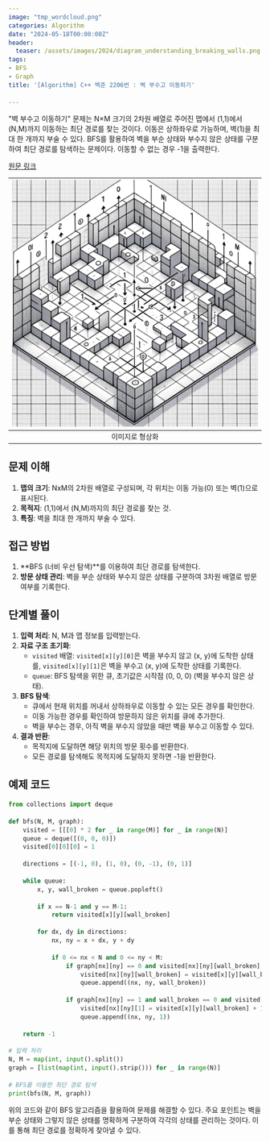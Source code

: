 ```yaml
---
image: "tmp_wordcloud.png"
categories: Algorithm
date: "2024-05-18T00:00:00Z"
header:
  teaser: /assets/images/2024/diagram_understanding_breaking_walls.png
tags:
- BFS
- Graph
title: '[Algorithm] C++ 백준 2206번 : 벽 부수고 이동하기'

---
```


"벽 부수고 이동하기" 문제는 N×M 크기의 2차원 배열로 주어진 맵에서 (1,1)에서 (N,M)까지 이동하는 최단 경로를 찾는 것이다. 이동은 상하좌우로 가능하며, 벽(1)을 최대 한 개까지 부술 수 있다. BFS를 활용하여 벽을 부순 상태와 부수지 않은 상태를 구분하여 최단 경로를 탐색하는 문제이다. 이동할 수 없는 경우 -1을 출력한다.

[원문 링크](https://www.acmicpc.net/problem/2206)

|![/assets/images/2024/diagram_understanding_breaking_walls.png](/assets/images/2024/diagram_understanding_breaking_walls.png)|
|:---:|
|이미지로 형상화|

## 문제 이해
1. **맵의 크기**: NxM의 2차원 배열로 구성되며, 각 위치는 이동 가능(0) 또는 벽(1)으로 표시된다.
2. **목적지**: (1,1)에서 (N,M)까지의 최단 경로를 찾는 것.
3. **특징**: 벽을 최대 한 개까지 부술 수 있다.

## 접근 방법
1. **BFS (너비 우선 탐색)**를 이용하여 최단 경로를 탐색한다.
2. **방문 상태 관리**: 벽을 부순 상태와 부수지 않은 상태를 구분하여 3차원 배열로 방문 여부를 기록한다.

## 단계별 풀이
1. **입력 처리**: N, M과 맵 정보를 입력받는다.
2. **자료 구조 초기화**:
   - `visited` 배열: `visited[x][y][0]`은 벽을 부수지 않고 (x, y)에 도착한 상태를, `visited[x][y][1]`은 벽을 부수고 (x, y)에 도착한 상태를 기록한다.
   - `queue`: BFS 탐색을 위한 큐, 초기값은 시작점 (0, 0, 0) (벽을 부수지 않은 상태).
3. **BFS 탐색**:
   - 큐에서 현재 위치를 꺼내서 상하좌우로 이동할 수 있는 모든 경우를 확인한다.
   - 이동 가능한 경우를 확인하여 방문하지 않은 위치를 큐에 추가한다.
   - 벽을 부수는 경우, 아직 벽을 부수지 않았을 때만 벽을 부수고 이동할 수 있다.
4. **결과 반환**:
   - 목적지에 도달하면 해당 위치의 방문 횟수를 반환한다.
   - 모든 경로를 탐색해도 목적지에 도달하지 못하면 -1을 반환한다.

## 예제 코드
```python
from collections import deque

def bfs(N, M, graph):
    visited = [[[0] * 2 for _ in range(M)] for _ in range(N)]
    queue = deque([(0, 0, 0)])
    visited[0][0][0] = 1
    
    directions = [(-1, 0), (1, 0), (0, -1), (0, 1)]
    
    while queue:
        x, y, wall_broken = queue.popleft()
        
        if x == N-1 and y == M-1:
            return visited[x][y][wall_broken]
        
        for dx, dy in directions:
            nx, ny = x + dx, y + dy
            
            if 0 <= nx < N and 0 <= ny < M:
                if graph[nx][ny] == 0 and visited[nx][ny][wall_broken] == 0:
                    visited[nx][ny][wall_broken] = visited[x][y][wall_broken] + 1
                    queue.append((nx, ny, wall_broken))
                
                if graph[nx][ny] == 1 and wall_broken == 0 and visited[nx][ny][1] == 0:
                    visited[nx][ny][1] = visited[x][y][wall_broken] + 1
                    queue.append((nx, ny, 1))
    
    return -1

# 입력 처리
N, M = map(int, input().split())
graph = [list(map(int, input().strip())) for _ in range(N)]

# BFS를 이용한 최단 경로 탐색
print(bfs(N, M, graph))
```

위의 코드와 같이 BFS 알고리즘을 활용하여 문제를 해결할 수 있다. 주요 포인트는 벽을 부순 상태와 그렇지 않은 상태를 명확하게 구분하여 각각의 상태를 관리하는 것이다. 이를 통해 최단 경로를 정확하게 찾아낼 수 있다.